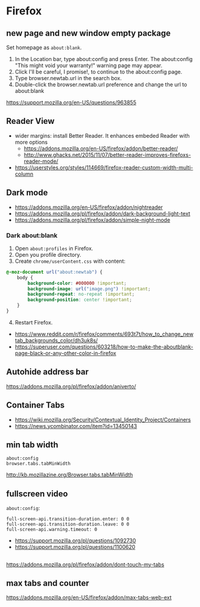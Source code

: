# Firefox

## new page and new window empty package

Set homepage as `about:blank`.

1. In the Location bar, type about:config and press Enter. The about:config "This might void your warranty!" warning page may appear.
2. Click I'll be careful, I promise!, to continue to the about:config page.
3. Type browser.newtab.url in the search box.
4. Double-click the browser.newtab.url preference and change the url to about:blank

https://support.mozilla.org/en-US/questions/963855

## Reader View

- wider margins: install Better Reader. It enhances embeded Reader with more options
  - https://addons.mozilla.org/en-US/firefox/addon/better-reader/
  - http://www.ghacks.net/2015/11/07/better-reader-improves-firefoxs-reader-mode/
- https://userstyles.org/styles/114669/firefox-reader-custom-width-multi-column

## Dark mode

- https://addons.mozilla.org/en-US/firefox/addon/nightreader
- https://addons.mozilla.org/pl/firefox/addon/dark-background-light-text
- https://addons.mozilla.org/pl/firefox/addon/simple-night-mode

### Dark about:blank

1. Open `about:profiles` in Firefox.
2. Open you profile directory.
3. Create `chrome/userContent.css` with content:

```css
@-moz-document url("about:newtab") {
    body {
        background-color: #000000 !important;
        background-image: url("image.png") !important;
        background-repeat: no-repeat !important;
        background-position: center !important;
    }
}
```

4. Restart Firefox.

- https://www.reddit.com/r/firefox/comments/693t7t/how_to_change_newtab_backgrounds_color/dh3uk8s/
- https://superuser.com/questions/603218/how-to-make-the-aboutblank-page-black-or-any-other-color-in-firefox

## Autohide address bar

https://addons.mozilla.org/pl/firefox/addon/aniverto/

## Container Tabs

- https://wiki.mozilla.org/Security/Contextual_Identity_Project/Containers
- https://news.ycombinator.com/item?id=13450143

## min tab width

```
about:config
browser.tabs.tabMinWidth
```

http://kb.mozillazine.org/Browser.tabs.tabMinWidth

## fullscreen video

`about:config`:

```
full-screen-api.transition-duration.enter: 0 0
full-screen-api.transition-duration.leave: 0 0
full-screen-api.warning.timeout: 0
```

- https://support.mozilla.org/pl/questions/1092730
- https://support.mozilla.org/pl/questions/1100620

##

https://addons.mozilla.org/pl/firefox/addon/dont-touch-my-tabs

## max tabs and counter

https://addons.mozilla.org/en-US/firefox/addon/max-tabs-web-ext
